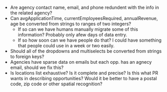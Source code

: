 * Are agency contact name, email, and phone redundent with the info in the related agency?
* Can avgApplicationTime, currentEmployeesRequired,  annualRevenue, age be converted from strings to ranges of two integers?
  * If so can we have humans manually migrate some of this information?  Probably only afew days of data entry.
  * If so how soon can we have people do that? I could have something that people could use in a week or two easily.
* Should all of the dropdowns and multiselects be converted from strings to foreign keys?
* Agencies have sparse data on emails but each opp. has an agnecy email, should we fix this?
* Is locations list exhaustive? Is it complete and precise? Is this what PR wants in describing opportunities? Would it be better to have a postal code, zip code or other spatial recognition? 

